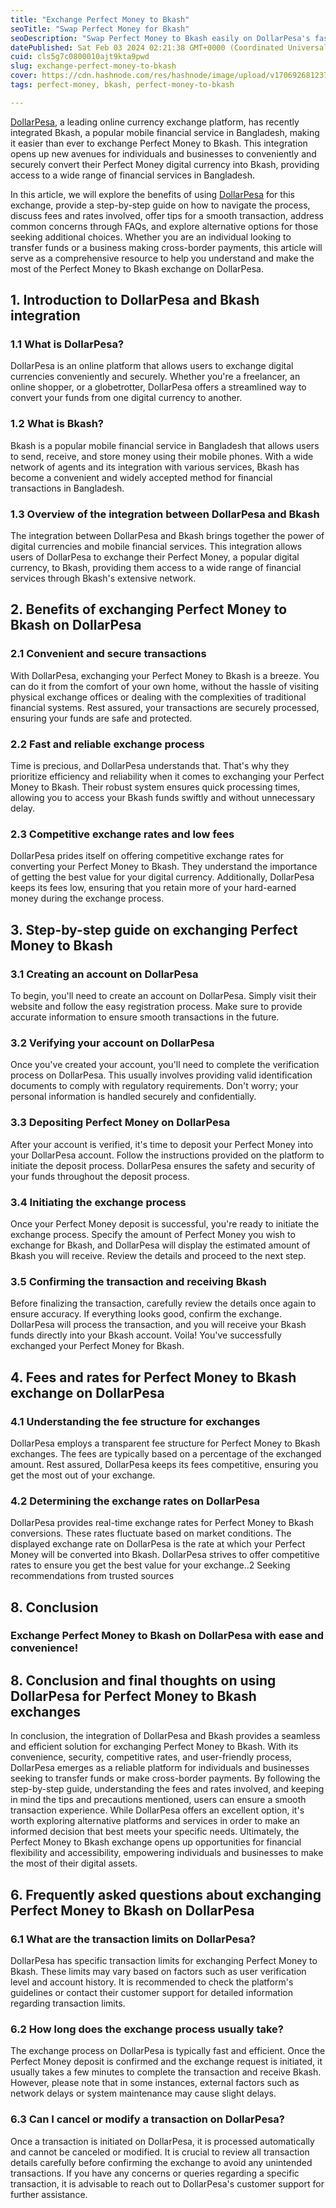 ```yaml
---
title: "Exchange Perfect Money to Bkash"
seoTitle: "Swap Perfect Money for Bkash"
seoDescription: "Swap Perfect Money to Bkash easily on DollarPesa's fast, secure platform with competitive rates and minimal fees"
datePublished: Sat Feb 03 2024 02:21:38 GMT+0000 (Coordinated Universal Time)
cuid: cls5g7c0800010ajt9kta9pwd
slug: exchange-perfect-money-to-bkash
cover: https://cdn.hashnode.com/res/hashnode/image/upload/v1706926812375/18ae09bc-4a80-47b3-9413-3410ee6eda20.jpeg
tags: perfect-money, bkash, perfect-money-to-bkash

---
```


[DollarPesa](https://link.dollarpesa.com/ex), a leading online currency exchange platform, has recently integrated Bkash, a popular mobile financial service in Bangladesh, making it easier than ever to exchange Perfect Money to Bkash. This integration opens up new avenues for individuals and businesses to conveniently and securely convert their Perfect Money digital currency into Bkash, providing access to a wide range of financial services in Bangladesh.

In this article, we will explore the benefits of using [DollarPesa](https://dollarpesa.ltd) for this exchange, provide a step-by-step guide on how to navigate the process, discuss fees and rates involved, offer tips for a smooth transaction, address common concerns through FAQs, and explore alternative options for those seeking additional choices. Whether you are an individual looking to transfer funds or a business making cross-border payments, this article will serve as a comprehensive resource to help you understand and make the most of the Perfect Money to Bkash exchange on DollarPesa.  
  

## 1\. Introduction to DollarPesa and Bkash integration

  
  

### 1.1 What is DollarPesa?

  
DollarPesa is an online platform that allows users to exchange digital currencies conveniently and securely. Whether you're a freelancer, an online shopper, or a globetrotter, DollarPesa offers a streamlined way to convert your funds from one digital currency to another.  
  

### 1.2 What is Bkash?

  
Bkash is a popular mobile financial service in Bangladesh that allows users to send, receive, and store money using their mobile phones. With a wide network of agents and its integration with various services, Bkash has become a convenient and widely accepted method for financial transactions in Bangladesh.  
  

### 1.3 Overview of the integration between DollarPesa and Bkash

  
The integration between DollarPesa and Bkash brings together the power of digital currencies and mobile financial services. This integration allows users of DollarPesa to exchange their Perfect Money, a popular digital currency, to Bkash, providing them access to a wide range of financial services through Bkash's extensive network.  
  

## 2\. Benefits of exchanging Perfect Money to Bkash on DollarPesa

  
  

### 2.1 Convenient and secure transactions

  
With DollarPesa, exchanging your Perfect Money to Bkash is a breeze. You can do it from the comfort of your own home, without the hassle of visiting physical exchange offices or dealing with the complexities of traditional financial systems. Rest assured, your transactions are securely processed, ensuring your funds are safe and protected.  
  

### 2.2 Fast and reliable exchange process

  
Time is precious, and DollarPesa understands that. That's why they prioritize efficiency and reliability when it comes to exchanging your Perfect Money to Bkash. Their robust system ensures quick processing times, allowing you to access your Bkash funds swiftly and without unnecessary delay.  
  

### 2.3 Competitive exchange rates and low fees

  
DollarPesa prides itself on offering competitive exchange rates for converting your Perfect Money to Bkash. They understand the importance of getting the best value for your digital currency. Additionally, DollarPesa keeps its fees low, ensuring that you retain more of your hard-earned money during the exchange process.  
  

## 3\. Step-by-step guide on exchanging Perfect Money to Bkash

  
  

### 3.1 Creating an account on DollarPesa

  
To begin, you'll need to create an account on DollarPesa. Simply visit their website and follow the easy registration process. Make sure to provide accurate information to ensure smooth transactions in the future.  
  

### 3.2 Verifying your account on DollarPesa

  
Once you've created your account, you'll need to complete the verification process on DollarPesa. This usually involves providing valid identification documents to comply with regulatory requirements. Don't worry; your personal information is handled securely and confidentially.  
  

### 3.3 Depositing Perfect Money on DollarPesa

  
After your account is verified, it's time to deposit your Perfect Money into your DollarPesa account. Follow the instructions provided on the platform to initiate the deposit process. DollarPesa ensures the safety and security of your funds throughout the deposit process.  
  

### 3.4 Initiating the exchange process

  
Once your Perfect Money deposit is successful, you're ready to initiate the exchange process. Specify the amount of Perfect Money you wish to exchange for Bkash, and DollarPesa will display the estimated amount of Bkash you will receive. Review the details and proceed to the next step.  
  

### 3.5 Confirming the transaction and receiving Bkash

  
Before finalizing the transaction, carefully review the details once again to ensure accuracy. If everything looks good, confirm the exchange. DollarPesa will process the transaction, and you will receive your Bkash funds directly into your Bkash account. Voila! You've successfully exchanged your Perfect Money for Bkash.  
  

## 4\. Fees and rates for Perfect Money to Bkash exchange on DollarPesa

  
  

### 4.1 Understanding the fee structure for exchanges

  
DollarPesa employs a transparent fee structure for Perfect Money to Bkash exchanges. The fees are typically based on a percentage of the exchanged amount. Rest assured, DollarPesa keeps its fees competitive, ensuring you get the most out of your exchange.  
  

### 4.2 Determining the exchange rates on DollarPesa

  
DollarPesa provides real-time exchange rates for Perfect Money to Bkash conversions. These rates fluctuate based on market conditions. The displayed exchange rate on DollarPesa is the rate at which your Perfect Money will be converted into Bkash. DollarPesa strives to offer competitive rates to ensure you get the best value for your exchange..2 Seeking recommendations from trusted sources  
  
  

## 8\. Conclusion

  
  

### Exchange Perfect Money to Bkash on DollarPesa with ease and convenience!

## 8\. Conclusion and final thoughts on using DollarPesa for Perfect Money to Bkash exchanges

  
In conclusion, the integration of DollarPesa and Bkash provides a seamless and efficient solution for exchanging Perfect Money to Bkash. With its convenience, security, competitive rates, and user-friendly process, DollarPesa emerges as a reliable platform for individuals and businesses seeking to transfer funds or make cross-border payments. By following the step-by-step guide, understanding the fees and rates involved, and keeping in mind the tips and precautions mentioned, users can ensure a smooth transaction experience. While DollarPesa offers an excellent option, it's worth exploring alternative platforms and services in order to make an informed decision that best meets your specific needs. Ultimately, the Perfect Money to Bkash exchange opens up opportunities for financial flexibility and accessibility, empowering individuals and businesses to make the most of their digital assets.  
  

## 6\. Frequently asked questions about exchanging Perfect Money to Bkash on DollarPesa

  
  

### 6.1 What are the transaction limits on DollarPesa?

  

DollarPesa has specific transaction limits for exchanging Perfect Money to Bkash. These limits may vary based on factors such as user verification level and account history. It is recommended to check the platform's guidelines or contact their customer support for detailed information regarding transaction limits.

  
  

### 6.2 How long does the exchange process usually take?

  

The exchange process on DollarPesa is typically fast and efficient. Once the Perfect Money deposit is confirmed and the exchange request is initiated, it usually takes a few minutes to complete the transaction and receive Bkash. However, please note that in some instances, external factors such as network delays or system maintenance may cause slight delays.

  
  

### 6.3 Can I cancel or modify a transaction on DollarPesa?

  

Once a transaction is initiated on DollarPesa, it is processed automatically and cannot be canceled or modified. It is crucial to review all transaction details carefully before confirming the exchange to avoid any unintended transactions. If you have any concerns or queries regarding a specific transaction, it is advisable to reach out to DollarPesa's customer support for further assistance.